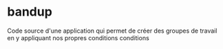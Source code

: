 # bandup
Code source d'une application qui permet de créer des groupes de travail en y appliquant nos propres conditions conditions
